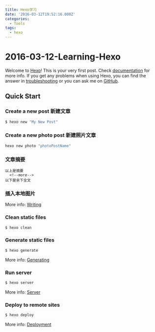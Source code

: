 ```yaml
---
title: Hexo学习
date: '2016-03-12T19:52:16.000Z'
categories:
  - Tools
tags:
  - hexo
---
```


# 2016-03-12-Learning-Hexo

Welcome to [Hexo](https://hexo.io/)! This is your very first post. Check [documentation](https://hexo.io/docs/) for more info. If you get any problems when using Hexo, you can find the answer in [troubleshooting](https://hexo.io/docs/troubleshooting.html) or you can ask me on [GitHub](https://github.com/hexojs/hexo/issues).

## Quick Start

### Create a new post   新建文章

```bash
$ hexo new "My New Post"
```

### Create a new photo post   新建照片文章

```bash
hexo new photo "photoPostName"
```

### 文章摘要

```text
以上是摘要
  <!--more-->
以下是余下全文
```

### 插入本地图片

More info: [Writing](https://hexo.io/docs/writing.html)

### Clean static files

```bash
$ hexo clean
```

### Generate static files

```bash
$ hexo generate
```

More info: [Generating](https://hexo.io/docs/generating.html)

### Run server

```bash
$ hexo server
```

More info: [Server](https://hexo.io/docs/server.html)

### Deploy to remote sites

```bash
$ hexo deploy
```

More info: [Deployment](https://hexo.io/docs/deployment.html)

